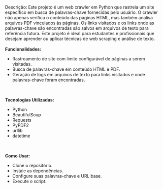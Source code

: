 Descrição:
Este projeto é um web crawler em Python que rastreia um site específico em busca de palavras-chave fornecidas pelo usuário. O crawler não apenas verifica o conteúdo das páginas HTML, mas também analisa arquivos PDF vinculados às páginas. Os links visitados e os links onde as palavras-chave são encontradas são salvos em arquivos de texto para referência futura. Este projeto é ideal para estudantes e profissionais que desejam aprender ou aplicar técnicas de web scraping e análise de texto.
<br><br>
<strong>Funcionalidades:</strong><br>
<ul>
<li>Rastreamento de site com limite configurável de páginas a serem visitadas.</li>
<li>Busca de palavras-chave em conteúdo HTML e PDF.</li>
<li>Geração de logs em arquivos de texto para links visitados e onde palavras-chave foram encontradas.</li>
</ul>
  
<br><br>
<strong>Tecnologias Utilizadas:</strong><br>
<ul>
<li>Python</li>
<li>BeautifulSoup</li>
<li>Requests</li>
<li>PyPDF2</li>
<li>urllib</li>
<li>datetime</li>
</ul>
<br><br>
<strong>Como Usar:</strong><br>
<ul>
<li>Clone o repositório.</li>
<li>Instale as dependências.</li>
<li>Configure suas palavras-chave e URL base.</li>
<li>Execute o script.</li>
</ul>
